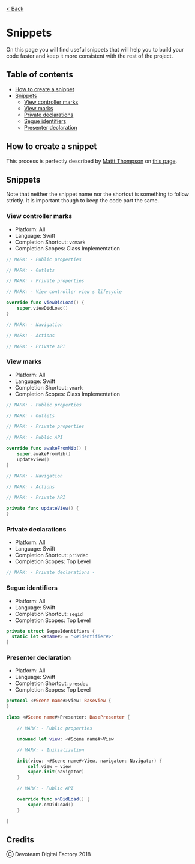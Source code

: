[< Back](../README.md)

# Snippets

On this page you will find useful snippets that will help you to build your code faster and keep it more consistent with the rest of the project.

## Table of contents

* [How to create a snippet](#how-to-create-a-snippet)
* [Snippets](#snippets)
  * [View controller marks](#view-controller-marks)
  * [View marks](#view-marks)
  * [Private declarations](#private-declarations)
  * [Segue identifiers](#segue-identifiers)
  * [Presenter declaration](#presenter-declaration)

## How to create a snippet

This process is perfectly described by [Mattt Thompson](https://github.com/mattt) on [this page](http://nshipster.com/xcode-snippets/).

## Snippets

Note that neither the snippet name nor the shortcut is something to follow strictly. It is important though to keep the code part the same.

### View controller marks

* Platform: All
* Language: Swift
* Completion Shortcut: `vcmark`
* Completion Scopes: Class Implementation

```swift
// MARK: - Public properties

// MARK: - Outlets

// MARK: - Private properties

// MARK: - View controller view's lifecycle

override func viewDidLoad() {
    super.viewDidLoad()
}

// MARK: - Navigation

// MARK: - Actions

// MARK: - Private API
```

### View marks

* Platform: All
* Language: Swift
* Completion Shortcut: `vmark`
* Completion Scopes: Class Implementation

```swift
// MARK: - Public properties

// MARK: - Outlets

// MARK: - Private properties

// MARK: - Public API

override func awakeFromNib() {
    super.awakeFromNib()
    updateView()
}

// MARK: - Navigation

// MARK: - Actions

// MARK: - Private API

private func updateView() {
}
```

### Private declarations

* Platform: All
* Language: Swift
* Completion Shortcut: `privdec`
* Completion Scopes: Top Level

```swift
// MARK: - Private declarations -
```

### Segue identifiers

* Platform: All
* Language: Swift
* Completion Shortcut: `segid`
* Completion Scopes: Top Level

```swift
private struct SegueIdentifiers {
  static let <#name#> = "<#identifier#>"
}
```

### Presenter declaration

* Platform: All
* Language: Swift
* Completion Shortcut: `presdec`
* Completion Scopes: Top Level

```swift
protocol <#Scene name#>View: BaseView {
}

class <#Scene name#>Presenter: BasePresenter {

    // MARK: - Public properties

    unowned let view: <#Scene name#>View

    // MARK: - Initialization

    init(view: <#Scene name#>View, navigator: Navigator) {
        self.view = view
        super.init(navigator)
    }

    // MARK: - Public API

    override func onDidLoad() {
        super.onDidLoad()
    }

}
```

## Credits

Ⓒ Devoteam Digital Factory 2018
